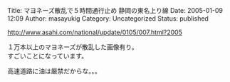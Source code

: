 Title: マヨネーズ散乱で５時間通行止め 静岡の東名上り線
Date: 2005-01-09 12:09
Author: masayukig
Category: Uncategorized
Status: published

<http://www.asahi.com/national/update/0105/007.html?2005>

１万本以上のマヨネーズが散乱した画像有り。  
すごいことになっています。

高速道路に油は厳禁だからな。。。

